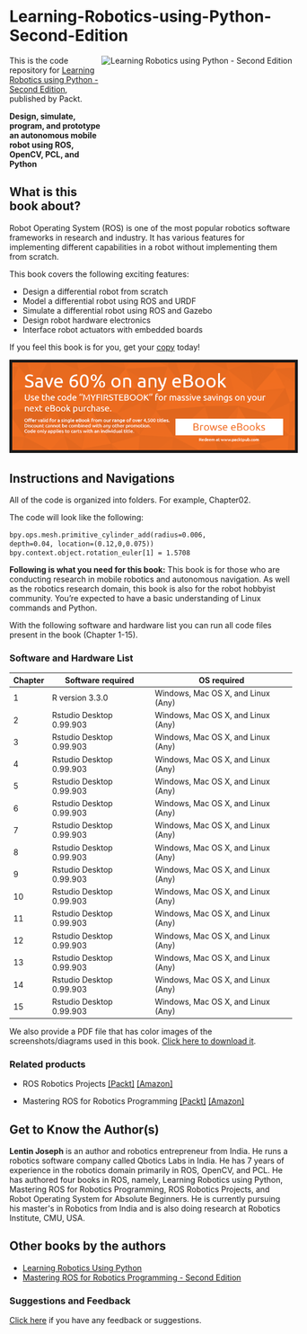 # Learning-Robotics-using-Python-Second-Edition

<a href="https://www.packtpub.com/hardware-and-creative/learning-robotics-using-python-second-edition?utm_source=github&utm_medium=repository&utm_campaign=9781788623315"><img src="https://dz13w8afd47il.cloudfront.net/sites/default/files/imagecache/ppv4_main_book_cover/B09357.png" alt="Learning Robotics using Python - Second Edition" height="256px" align="right"></a>

This is the code repository for [Learning Robotics using Python - Second Edition](https://www.packtpub.com/hardware-and-creative/learning-robotics-using-python-second-edition?utm_source=github&utm_medium=repository&utm_campaign=9781788623315), published by Packt.

**Design, simulate, program, and prototype an autonomous mobile robot using ROS, OpenCV, PCL, and Python**

## What is this book about?
Robot Operating System (ROS) is one of the most popular robotics software frameworks in research and industry. It has various features for implementing different capabilities in a robot without implementing them from scratch.

This book covers the following exciting features: 
* Design a differential robot from scratch
* Model a differential robot using ROS and URDF
* Simulate a differential robot using ROS and Gazebo
* Design robot hardware electronics
* Interface robot actuators with embedded boards

If you feel this book is for you, get your [copy](https://www.amazon.com/dp/1788623312) today!

<a href="https://www.packtpub.com/?utm_source=github&utm_medium=banner&utm_campaign=GitHubBanner"><img src="https://raw.githubusercontent.com/PacktPublishing/GitHub/master/GitHub.png" 
alt="https://www.packtpub.com/" border="5" /></a>


## Instructions and Navigations
All of the code is organized into folders. For example, Chapter02.

The code will look like the following:
```
bpy.ops.mesh.primitive_cylinder_add(radius=0.006,
depth=0.04, location=(0.12,0,0.075))
bpy.context.object.rotation_euler[1] = 1.5708

```

**Following is what you need for this book:**
This book is for those who are conducting research in mobile robotics and autonomous navigation. As well as the robotics research domain, this book is also for the robot hobbyist community. You’re expected to have a basic understanding of Linux commands and Python.

With the following software and hardware list you can run all code files present in the book (Chapter 1-15).

### Software and Hardware List

| Chapter  | Software required                   | OS required                        |
| -------- | ------------------------------------| -----------------------------------|
| 1        | R version 3.3.0                     | Windows, Mac OS X, and Linux (Any) |
| 2        | Rstudio Desktop 0.99.903            | Windows, Mac OS X, and Linux (Any) |
| 3        | Rstudio Desktop 0.99.903            | Windows, Mac OS X, and Linux (Any) |
| 4        | Rstudio Desktop 0.99.903            | Windows, Mac OS X, and Linux (Any) |
| 5        | Rstudio Desktop 0.99.903            | Windows, Mac OS X, and Linux (Any) |
| 6        | Rstudio Desktop 0.99.903            | Windows, Mac OS X, and Linux (Any) |
| 7        | Rstudio Desktop 0.99.903            | Windows, Mac OS X, and Linux (Any) |
| 8        | Rstudio Desktop 0.99.903            | Windows, Mac OS X, and Linux (Any) |
| 9        | Rstudio Desktop 0.99.903            | Windows, Mac OS X, and Linux (Any) |
| 10        | Rstudio Desktop 0.99.903            | Windows, Mac OS X, and Linux (Any) |
| 11        | Rstudio Desktop 0.99.903            | Windows, Mac OS X, and Linux (Any) |
| 12        | Rstudio Desktop 0.99.903            | Windows, Mac OS X, and Linux (Any) |
| 13        | Rstudio Desktop 0.99.903            | Windows, Mac OS X, and Linux (Any) |
| 14        | Rstudio Desktop 0.99.903            | Windows, Mac OS X, and Linux (Any) |
| 15        | Rstudio Desktop 0.99.903            | Windows, Mac OS X, and Linux (Any) |


We also provide a PDF file that has color images of the screenshots/diagrams used in this book. [Click here to download it](https://www.packtpub.com/sites/default/files/downloads/LearningRoboticsusingPythonSecondEdition_ColorImages.pdf).

### Related products <Paste books from the Other books you may enjoy section>
* ROS Robotics Projects [[Packt]](https://www.packtpub.com/hardware-and-creative/ros-robotics-projects?utm_source=github&utm_medium=repository&utm_campaign=9781783554713) [[Amazon]](https://www.amazon.com/dp/1783554711)

* Mastering ROS for Robotics Programming [[Packt]](https://www.packtpub.com/hardware-and-creative/mastering-ros-robotics-programming?utm_source=github&utm_medium=repository&utm_campaign=9781783551798) [[Amazon]](https://www.amazon.com/dp/1783551798)

## Get to Know the Author(s)
**Lentin Joseph** is an author and robotics entrepreneur from India. He runs a robotics
software company called Qbotics Labs in India. He has 7 years of experience in the robotics
domain primarily in ROS, OpenCV, and PCL.
He has authored four books in ROS, namely, Learning Robotics using Python, Mastering ROS
for Robotics Programming, ROS Robotics Projects, and Robot Operating System for Absolute
Beginners.
He is currently pursuing his master's in Robotics from India and is also doing research at
Robotics Institute, CMU, USA.



## Other books by the authors
* [Learning Robotics Using Python](https://www.packtpub.com/application-development/learning-robotics-using-python?utm_source=github&utm_medium=repository&utm_campaign=9781783287536)
* [Mastering ROS for Robotics Programming - Second Edition](https://www.packtpub.com/hardware-and-creative/mastering-ros-robotics-programming-second-edition?utm_source=github&utm_medium=repository&utm_campaign=9781788478953)

### Suggestions and Feedback
[Click here](https://docs.google.com/forms/d/e/1FAIpQLSdy7dATC6QmEL81FIUuymZ0Wy9vH1jHkvpY57OiMeKGqib_Ow/viewform) if you have any feedback or suggestions.

